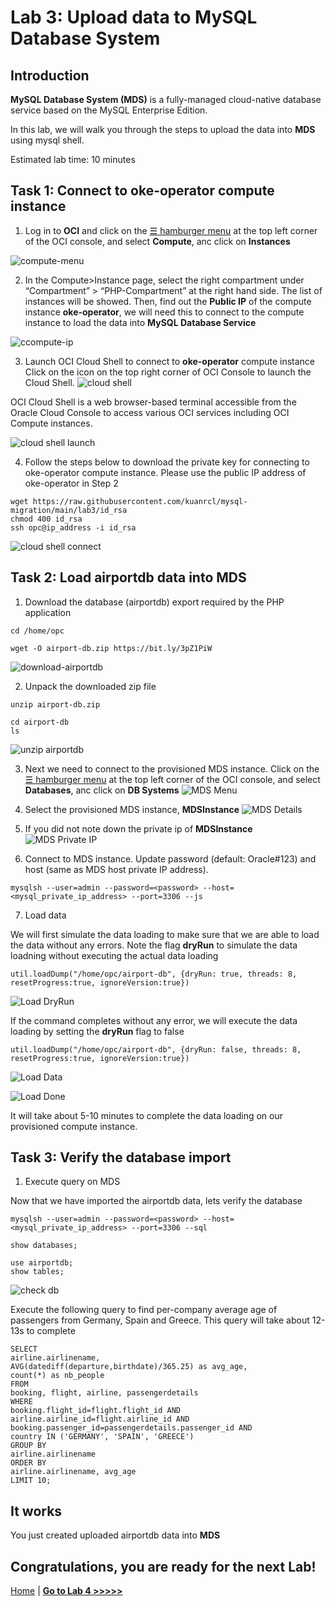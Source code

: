 # Lab 3: Upload data to MySQL Database System

## Introduction
**MySQL Database System (MDS)** is a fully-managed cloud-native database service based on the MySQL Enterprise Edition. 

In this lab, we will walk you through the steps to upload the data into **MDS** using mysql shell.

Estimated lab time: 10 minutes

## Task 1: Connect to oke-operator compute instance

1. Log in to **OCI** and click on the <a href="#menu">&#9776; hamburger menu</a> at the top left corner of the OCI console, and select **Compute**, anc click on **Instances**

![compute-menu](images/compute-menu.png)

2. In the Compute>Instance page, select the right compartment under “Compartment” > “PHP-Compartment” at the right hand side. The list of instances will be showed. Then, find out the **Public IP** of the compute instance **oke-operator**, we will need this to connect to the compute instance to load the data into **MySQL Database Service**

![ccompute-ip](images/compute-ip.png)

3. Launch OCI Cloud Shell to connect to **oke-operator** compute instance
Click on the icon on the top right corner of OCI Console to launch the Cloud Shell. 
![cloud shell](images/cloud-shell.png)

OCI Cloud Shell is a web browser-based terminal accessible from the Oracle Cloud Console to access various OCI services including OCI Compute instances. 

![cloud shell launch](images/cloud-shell-launch.png)

4. Follow the steps below to download the private key for connecting to oke-operator compute instance. Please use the public IP address of oke-operator in Step 2

```
wget https://raw.githubusercontent.com/kuanrcl/mysql-migration/main/lab3/id_rsa
chmod 400 id_rsa
ssh opc@ip_address -i id_rsa
```

![cloud shell connect](images/cloud-shell-connect.png)

## Task 2: Load airportdb data into MDS

1. Download the database (airportdb) export required by the PHP application

```
cd /home/opc
```
```
wget -O airport-db.zip https://bit.ly/3pZ1PiW
```
![download-airportdb](images/download-airportdb.png)

2. Unpack the downloaded zip file

```
unzip airport-db.zip
```
```
cd airport-db
ls
```
![unzip airportdb](images/unzip-airportdb.png)

3. Next we need to connect to the provisioned MDS instance. Click on the <a href="#menu">&#9776; hamburger menu</a> at the top left corner of the OCI console, and select **Databases**, anc click on **DB Systems**
![MDS Menu](images/MDS-menu.png)

4. Select the provisioned MDS instance, **MDSInstance**
![MDS Details](images/MDS-details.png)

5. If you did not note down the private ip of **MDSInstance**
![MDS Private IP](images/MDS-IP.png)

6. Connect to MDS instance. Update password (default: Oracle#123) and host (same as MDS host private IP address). 

```
mysqlsh --user=admin --password=<password> --host=<mysql_private_ip_address> --port=3306 --js
```

7. Load data 

We will first simulate the data loading to make sure that we are able to load the data without any errors. Note the flag **dryRun** to simulate the data loadning without executing the actual data loading
```
util.loadDump("/home/opc/airport-db", {dryRun: true, threads: 8, resetProgress:true, ignoreVersion:true})
```
![Load DryRun](images/load-dryrun.png)

If the command completes without any error, we will execute the data loading by setting the **dryRun** flag to false

```
util.loadDump("/home/opc/airport-db", {dryRun: false, threads: 8, resetProgress:true, ignoreVersion:true})
```
![Load Data](images/load-data.png)

![Load Done](images/load-done.png)

It will take about 5-10 minutes to complete the data loading on our provisioned compute instance. 

## Task 3: Verify the database import
1. Execute query on MDS

Now that we have imported the airportdb data, lets verify the database

```
mysqlsh --user=admin --password=<password> --host=<mysql_private_ip_address> --port=3306 --sql
```
```
show databases;
```
```
use airportdb;
show tables;
```
![check db](images/check-db.png)

Execute the following query to find per-company average age of passengers from Germany, Spain and Greece. This query will take about 12-13s to complete

```
SELECT
airline.airlinename,
AVG(datediff(departure,birthdate)/365.25) as avg_age,
count(*) as nb_people
FROM
booking, flight, airline, passengerdetails
WHERE
booking.flight_id=flight.flight_id AND
airline.airline_id=flight.airline_id AND
booking.passenger_id=passengerdetails.passenger_id AND
country IN ('GERMANY', 'SPAIN', 'GREECE')
GROUP BY
airline.airlinename
ORDER BY
airline.airlinename, avg_age
LIMIT 10;
```

## It works

You just created uploaded airportdb data into **MDS**

## Congratulations, you are ready for the next Lab!

[Home](../README.md) | [**Go to Lab 4 >>>>>**](../lab4/README.md)

